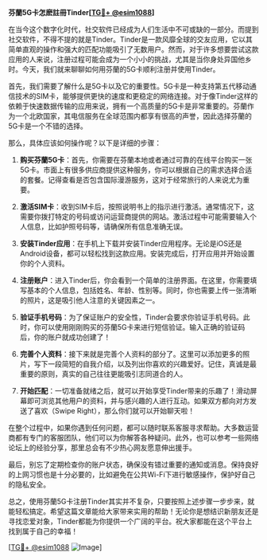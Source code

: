 **芬蘭5G卡怎麽註冊Tinder[[TG💪+ @esim1088](https://t.me/s/esim1088)]**

在当今这个数字化时代，社交软件已经成为人们生活中不可或缺的一部分。而提到社交软件，不得不提的就是Tinder。Tinder是一款风靡全球的交友应用，它以其简单直观的操作和强大的匹配功能吸引了无数用户。然而，对于许多想要尝试这款应用的人来说，注册过程可能会成为一个小小的挑战，尤其是当你身处异国他乡时。今天，我们就来聊聊如何用芬蘭的5G卡顺利注册并使用Tinder。

首先，我们需要了解什么是5G卡以及它的重要性。5G卡是一种支持第五代移动通信技术的SIM卡，能够提供更快的速度和更稳定的网络连接。对于像Tinder这样的依赖于快速数据传输的应用来说，拥有一个高质量的5G卡是非常重要的。芬蘭作为一个北欧国家，其电信服务在全球范围内都享有很高的声誉，因此选择芬蘭的5G卡是一个不错的选择。

那么，具体应该如何操作呢？以下是详细的步骤：

1. **购买芬蘭5G卡**：首先，你需要在芬蘭本地或者通过可靠的在线平台购买一张5G卡。市面上有很多供应商提供这种服务，你可以根据自己的需求选择合适的套餐。记得查看是否包含国际漫游服务，这对于经常旅行的人来说尤为重要。

2. **激活SIM卡**：收到SIM卡后，按照说明书上的指示进行激活。通常情况下，这需要你拨打特定的号码或访问运营商提供的网站。激活过程中可能需要输入个人信息，比如护照号码等，请确保所有信息准确无误。

3. **安装Tinder应用**：在手机上下载并安装Tinder应用程序。无论是iOS还是Android设备，都可以轻松找到这款应用。安装完成后，打开应用并开始设置你的个人资料。

4. **注册账户**：进入Tinder后，你会看到一个简单的注册界面。在这里，你需要填写基本的个人信息，包括姓名、年龄、性别等。同时，你也需要上传一张清晰的照片，这是吸引他人注意的关键因素之一。

5. **验证手机号码**：为了保证账户的安全性，Tinder会要求你验证手机号码。此时，你可以使用刚刚购买的芬蘭5G卡来进行短信验证。输入正确的验证码后，你的账户就成功创建了！

6. **完善个人资料**：接下来就是完善个人资料的部分了。这里可以添加更多的照片，写下一段简短的自我介绍，以及列出你喜欢的兴趣爱好。记住，真诚是最重要的原则，真实的自己往往更能吸引志同道合的人。

7. **开始匹配**：一切准备就绪之后，就可以开始享受Tinder带来的乐趣了！滑动屏幕即可浏览其他用户的资料，并与感兴趣的人进行互动。如果双方都向对方发送了喜欢（Swipe Right），那么你们就可以开始聊天啦！

在整个过程中，如果你遇到任何问题，都可以随时联系客服寻求帮助。大多数运营商都有专门的客服团队，他们可以为你解答各种疑问。此外，也可以参考一些网络论坛上的经验分享，那里总会有不少热心网友愿意伸出援手。

最后，别忘了定期检查你的账户状态，确保没有错过重要的通知或消息。保持良好的上网习惯也是十分必要的，比如避免在公共Wi-Fi下进行敏感操作，保护好自己的隐私安全。

总之，使用芬蘭5G卡注册Tinder其实并不复杂，只要按照上述步骤一步步来，就能轻松搞定。希望这篇文章能给大家带来实用的帮助！无论你是想结识新朋友还是寻找恋爱对象，Tinder都能为你提供一个广阔的平台。祝大家都能在这个平台上找到属于自己的幸福！

[[TG💪+ @esim1088](https://t.me/s/esim1088) ![Image](https://i.postimg.cc/4NQfJmqS/Snipaste-2025-05-13-00-14-12.png)]